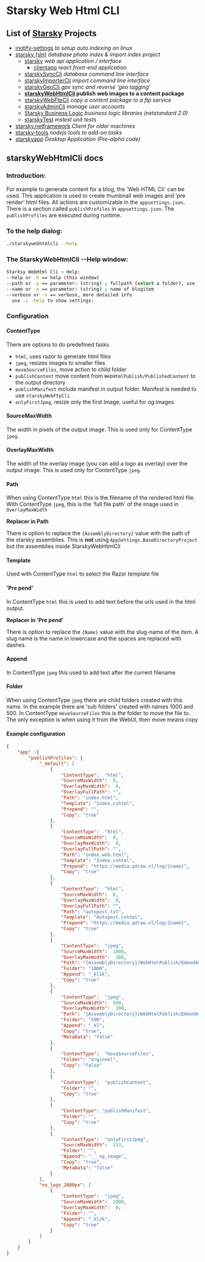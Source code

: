 # Starsky Web Html CLI
## List of [Starsky](../../readme.md) Projects
 * [inotify-settings](../../inotify-settings/readme.md) _to setup auto indexing on linux_
 * [starsky (sln)](../../starsky/readme.md) _database photo index & import index project_
    * [starsky](../../starsky/starsky/readme.md) _web api application / interface_
      *  [clientapp](../../starsky/starsky/clientapp/readme.md) _react front-end application_
    * [starskySyncCli](../../starsky/starskysynccli/readme.md)  _database command line interface_
    * [starskyImporterCli](../../starsky/starskyimportercli/readme.md)  _import command line interface_
    * [starskyGeoCli](../../starsky/starskygeocli/readme.md)  _gpx sync and reverse 'geo tagging'_
    * __[starskyWebHtmlCli](../../starsky/starskywebhtmlcli/readme.md)  publish web images to a content package__
    * [starskyWebFtpCli](../../starsky/starskywebftpcli/readme.md)  _copy a content package to a ftp service_
    * [starskyAdminCli](../../starsky/starskyadmincli/readme.md)  _manage user accounts_
    * [Starsky Business Logic](../../starsky/starskybusinesslogic/readme.md) _business logic libraries (netstandard 2.0)_
    * [starskyTest](../../starsky/starskytest/readme.md)  _mstest unit tests_
 * [starsky.netframework](../../starsky.netframework/readme.md) _Client for older machines_
 * [starsky-tools](../../starsky-tools/readme.md) _nodejs tools to add-on tasks_
 * [starskyapp](../../starskyapp/readme.md) _Desktop Application (Pre-alpha code)_

## starskyWebHtmlCli docs

### Introduction:

For example to generate content for a blog, the 'Web HTML Cli' can be used. This application is used to create thumbnail web images and 'pre render' html files.
All actions are customizable in the `appsettings.json`. There is a section called `publishProfiles` in `appsettings.json`.
The `publishProfiles` are executed during runtime.


### To the help dialog:
```sh
./starskywebhtmlcli --help
```

### The StarskyWebHtmlCli --Help window:

```sh
Starksy WebHtml Cli ~ Help:
--help or -h == help (this window)
--path or -p == parameter: (string) ; fullpath (select a folder), use '-p' for current directory
--name or -n == parameter: (string) ; name of blogitem
--verbose or -v == verbose, more detailed info
  use -v -help to show settings:
```
### Configuration

#### ContentType

There are options to do predefined tasks
- `html`, uses razor to generate html files
- `jpeg`, resizes images to smaller files
- `moveSourceFiles`, move action to child folder
- `publishContent` move content from `WebHtmlPublish/PublishedContent` to the output directory
- `publishManifest` include manifest in output folder. Manifest is needed to use `starskyWebFtpCli`
- `onlyFirstJpeg`, resize only the first Image, useful for og:images

#### SourceMaxWidth

The width in pixels of the output image. This is used only for ContentType `jpeg`.

#### OverlayMaxWidth

The width of the overlay image (you can add a logo as overlay) over the output image.
This is used only for ContentType `jpeg`.

#### Path

When using ContentType `html` this is the filename of the rendered html file.
With ContentType `jpeg`, this is the 'full file path' of the image used in `OverlayMaxWidth`


__Replacer in Path__

There is option to replace the `{AssemblyDirectory}` value with the path of the starsky assemblies.
This is __not__ using `AppSettings.BaseDirectoryProject` but the assemblies inside StarskyWebHtmlCli

#### Template

Used with ContentType `html` to select the Razor template file

#### 'Pre pend'

In ContentType `html` this is used to add text before the urls used in the html output.


__Replacer in 'Pre pend'__

There is option to replace the `{Name}` value with the slug-name of the item. A slug name is the name in lowercase and the spaces are replaced with dashes.


#### Append

In ContentType `jpeg` this used to add text after the current filename

#### Folder

When using ContentType `jpeg` there are child folders created with this name.
In the example there are 'sub folders' created with names 1000 and 500.
In ContentType `moveSourceFiles` this is the folder to move the file to. 
The only exception is when using it from the WebUI, then move means copy


#### Example configuration

```json
{
    "app" :{
        "publishProfiles": {
            "_default": [
                {
                    "ContentType":  "html",
                    "SourceMaxWidth":  0,
                    "OverlayMaxWidth":  0,
                    "OverlayFullPath": "",
                    "Path": "index.html",
                    "Template": "Index.cshtml",
                    "Prepend": "",
                    "Copy": "true"
                },
                {
                    "ContentType":  "html",
                    "SourceMaxWidth":  0,
                    "OverlayMaxWidth":  0,
                    "OverlayFullPath": "",
                    "Path": "index.web.html",
                    "Template": "Index.cshtml",
                    "Prepend": "https://media.qdraw.nl/log/{name}",
                    "Copy": "true"
                },
                {
                    "ContentType":  "html",
                    "SourceMaxWidth":  0,
                    "OverlayMaxWidth":  0,
                    "OverlayFullPath": "",
                    "Path": "autopost.txt",
                    "Template": "Autopost.cshtml",
                    "Prepend": "https://media.qdraw.nl/log/{name}",
                    "Copy": "true"
                },
                {
                    "ContentType":  "jpeg",
                    "SourceMaxWidth":  1000,
                    "OverlayMaxWidth":  380,
                    "Path": "{AssemblyDirectory}/WebHtmlPublish/EmbeddedViews/qdrawlarge.png",
                    "Folder": "1000",
                    "Append": "_kl1k",
                    "Copy": "true"
                },
                {
                    "ContentType":  "jpeg",
                    "SourceMaxWidth":  500,
                    "OverlayMaxWidth":  200,
                    "Path": "{AssemblyDirectory}/WebHtmlPublish/EmbeddedViews/qdrawsmall.png",
                    "Folder": "500",
                    "Append": "_kl",
                    "Copy": "true",
                    "MetaData": "false"
                },
                {
                    "ContentType":  "moveSourceFiles",
                    "Folder": "orgineel",
                    "Copy": "false"
                },
                {
                    "ContentType":  "publishContent",
                    "Folder": "",
                    "Copy": "true"
                },
                {
                    "ContentType": "publishManifest",
                    "Folder": "",
                    "Copy": "true"
                },
                {
                    "ContentType":  "onlyFirstJpeg",
                    "SourceMaxWidth":  213,
                    "Folder": "",
                    "Append": "___og_image",
                    "Copy": "true",
                    "MetaData": "false"
                }
            ],
            "no_logo_2000px": [
                {
                    "ContentType":  "jpeg",
                    "SourceMaxWidth":  2000,
                    "OverlayMaxWidth":  0,
                    "Folder": "",
                    "Append": "_kl2k",
                    "Copy": "true"
                }
            ]
        }
    }
}
```
